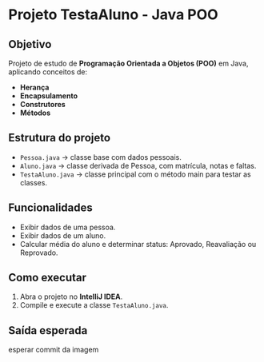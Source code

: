 # Projeto TestaAluno - Java POO

## Objetivo
Projeto de estudo de **Programação Orientada a Objetos (POO)** em Java, aplicando conceitos de:
- **Herança**
- **Encapsulamento**
- **Construtores**
- **Métodos**

## Estrutura do projeto
- `Pessoa.java` → classe base com dados pessoais.
- `Aluno.java` → classe derivada de Pessoa, com matrícula, notas e faltas.
- `TestaAluno.java` → classe principal com o método main para testar as classes.

## Funcionalidades
- Exibir dados de uma pessoa.
- Exibir dados de um aluno.
- Calcular média do aluno e determinar status: Aprovado, Reavaliação ou Reprovado.

## Como executar
1. Abra o projeto no **IntelliJ IDEA**.
2. Compile e execute a classe `TestaAluno.java`.

## Saída esperada

esperar commit da imagem
